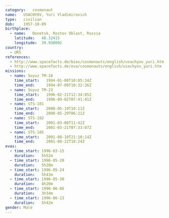 ```yaml
---
category:	cosmonaut
name:	USACHYOV, Yuri Vladimirovich 
type:	civilian
dob:	1957-10-09
birthplace:
  - name:	Donetsk, Rostov Oblast, Russia
    latitude:	48.32415
    longitude:	39.930092
country:
  - URS
references:
  - http://www.spacefacts.de/bios/cosmonauts/english/usachyov_yuri.htm
  - http://www.spacefacts.de/eva/cosmonauts/english/usachyov_yuri.htm
missions:
  - name: Soyuz TM-18
    time_start:   1994-01-08T10:05:34Z
    time_end:     1994-07-09T10:32:36Z
  - name: Soyuz TM-23
    time_start:   1996-02-21T12:34:05Z
    time_end:     1996-09-02T07:41:41Z
  - name: STS-101
    time_start:   2000-05-19T10:11Z
    time_end:     2000-05-29T06:21Z
  - name: STS-102
    time_start:   2001-03-08T11:42Z
    time_end:     2001-03-21T07:33:07Z
  - name: STS-105
    time_start:   2001-08-10T21:10:14Z
    time_end:     2001-08-22T18:24Z
evas:
  - time_start: 1996-03-15
    duration:   5h52m
  - time_start: 1996-05-20
    duration:   5h20m
  - time_start: 1996-05-24
    duration:   5h43m
  - time_start: 1996-05-30
    duration:   4h20m
  - time_start: 1996-06-06
    duration:   3h34m
  - time_start: 1996-06-13
    duration:   5h42m
gender:	Male
---
```

